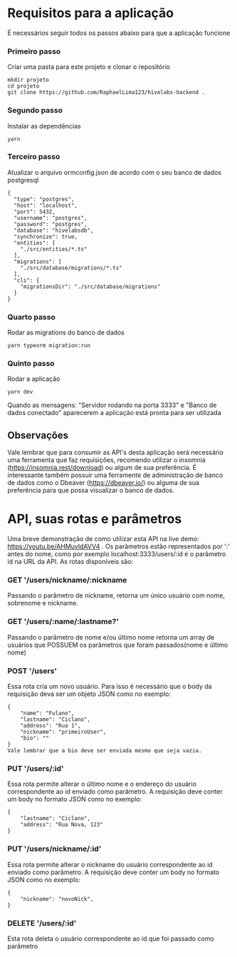 # Requisitos para a aplicação

É necessários seguir todos os passos abaixo para que a aplicação funcione

### Primeiro passo

Criar uma pasta para este projeto e clonar o repositório

```
mkdir projeto
cd projeto
git clone https://github.com/RaphaelLima123/hivelabs-backend .
```

### Segundo passo

Instalar as dependências

```
yarn
```

### Terceiro passo

Atualizar o arquivo ormconfig.json de acordo com o seu banco de dados postgresql

```
{
  "type": "postgres",
  "host": "localhost",
  "port": 5432,
  "username": "postgres",
  "password": "postgres",
  "database": "hivelabsdb",
  "synchronize": true,
  "entities": [
    "./src/entities/*.ts"
  ],
  "migrations": [
    "./src/database/migrations/*.ts"
  ],
  "cli": {
    "migrationsDir": "./src/database/migrations"
  }
}
```

### Quarto passo

Rodar as migrations do banco de dados

```
yarn typeorm migration:run
```

### Quinto passo

Rodar a aplicação

```
yarn dev
```

Quando as mensagens: "Servidor rodando na porta 3333" e "Banco de dados conectado" aparecerem a aplicação está pronta para ser utilizada

## Observações

Vale lembrar que para consumir as API's desta aplicação será necessário uma ferramenta que faz requisições, recomendo utilizar o insomnia (https://insomnia.rest/download) ou algum de sua preferência. É interessante também possuir uma ferramente de administração de banco de dados como o Dbeaver (https://dbeaver.io/) ou alguma de sua preferência para que possa visualizar o banco de dados.

# API, suas rotas e parâmetros

Uma breve demonstração de como utilizar esta API na live demo: https://youtu.be/AHMuyldAVV4 .
Os parâmetros estão representados por ':' antes do nome, como por exemplo localhost:3333/users/:id é o parâmetro id na URL da API. As rotas disponíveis são:

### GET '/users/nickname/:nickname

Passando o parâmetro de nickname, retorna um único usuário com nome, sobrenome e nickname.

### GET '/users/:name/:lastname?'

Passando o parâmetro de nome e/ou último nome retorna um array de usuários que POSSUEM os parâmetros que foram passados(nome e último nome)

### POST '/users'

Essa rota cria um novo usuário. Para isso é necessário que o body da requisição deva ser um objeto JSON como no exemplo:

```
{
	"name": "Fulano",
	"lastname": "Ciclano",
	"address": "Rua 1",
	"nickname": "primeiroUser",
	"bio": ""
}
Vale lembrar que a bio deve ser enviada mesmo que seja vazia.
```

### PUT '/users/:id'

Essa rota permite alterar o último nome e o endereço do usuário correspondente ao id enviado como parâmetro. A requisição deve conter um body no formato JSON como no exemplo:

```
{
	"lastname": "Ciclano",
	"address": "Rua Nova, 123"
}
```

### PUT '/users/nickname/:id'

Essa rota permite alterar o nickname do usuário correspondente ao id enviado como parâmetro. A requisição deve conter um body no formato JSON como no exemplo:

```
{
	"nickname": "novoNick",
}
```

### DELETE '/users/:id'

Esta rota deleta o usuário correspondente ao id que foi passado como parâmetro
